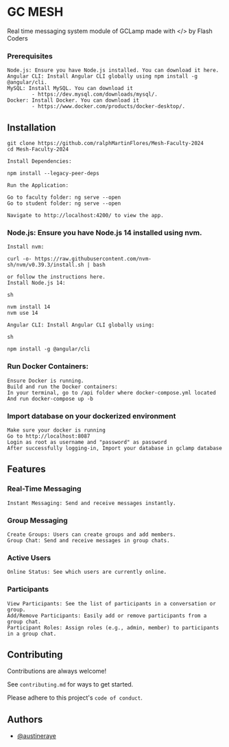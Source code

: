 
# GC MESH

Real time messaging system module of GCLamp made with </> by Flash Coders

### Prerequisites

    Node.js: Ensure you have Node.js installed. You can download it here.
    Angular CLI: Install Angular CLI globally using npm install -g @angular/cli.
    MySQL: Install MySQL. You can download it 
            - https://dev.mysql.com/downloads/mysql/. 
    Docker: Install Docker. You can download it 
            - https://www.docker.com/products/docker-desktop/.


## Installation
    git clone https://github.com/ralphMartinFlores/Mesh-Faculty-2024
    cd Mesh-Faculty-2024

    Install Dependencies:

    npm install --legacy-peer-deps

    Run the Application:
    
    Go to faculty folder: ng serve --open
    Go to student folder: ng serve --open

    Navigate to http://localhost:4200/ to view the app.

### Node.js: Ensure you have Node.js 14 installed using nvm.

    Install nvm:

    curl -o- https://raw.githubusercontent.com/nvm-sh/nvm/v0.39.3/install.sh | bash

    or follow the instructions here.
    Install Node.js 14:

    sh

    nvm install 14
    nvm use 14

    Angular CLI: Install Angular CLI globally using:

    sh

    npm install -g @angular/cli

### Run Docker Containers:

    Ensure Docker is running.
    Build and run the Docker containers:
    In your terminal, go to /api folder where docker-compose.yml located
    And run docker-compose up -b

### Import database on your dockerized environment
    Make sure your docker is running
    Go to http://localhost:8087
    Login as root as username and "password" as password
    After successfully logging-in, Import your database in gclamp database
## Features

### Real-Time Messaging

    Instant Messaging: Send and receive messages instantly.

### Group Messaging

    Create Groups: Users can create groups and add members.
    Group Chat: Send and receive messages in group chats.

### Active Users

    Online Status: See which users are currently online.

### Participants

    View Participants: See the list of participants in a conversation or group.
    Add/Remove Participants: Easily add or remove participants from a group chat.
    Participant Roles: Assign roles (e.g., admin, member) to participants in a group chat.


## Contributing

Contributions are always welcome!

See `contributing.md` for ways to get started.

Please adhere to this project's `code of conduct`.


## Authors

- [@austineraye](https://www.github.com/austineraye)

